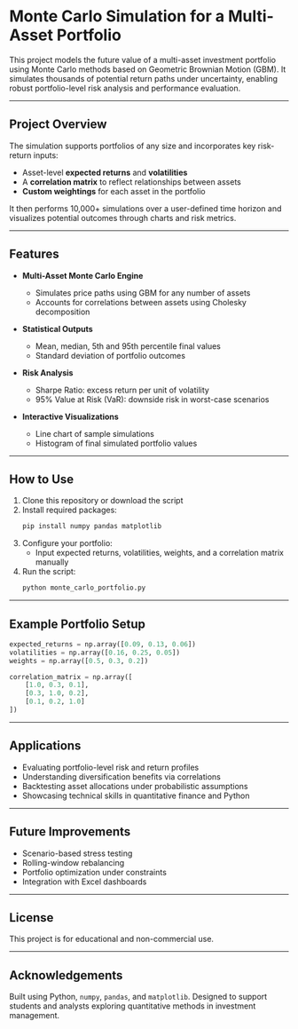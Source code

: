 # Monte Carlo Simulation for a Multi-Asset Portfolio

This project models the future value of a multi-asset investment portfolio using Monte Carlo methods based on Geometric Brownian Motion (GBM). It simulates thousands of potential return paths under uncertainty, enabling robust portfolio-level risk analysis and performance evaluation.

---

## Project Overview

The simulation supports portfolios of any size and incorporates key risk-return inputs:
- Asset-level **expected returns** and **volatilities**
- A **correlation matrix** to reflect relationships between assets
- **Custom weightings** for each asset in the portfolio

It then performs 10,000+ simulations over a user-defined time horizon and visualizes potential outcomes through charts and risk metrics.

---

## Features

- **Multi-Asset Monte Carlo Engine**
  - Simulates price paths using GBM for any number of assets
  - Accounts for correlations between assets using Cholesky decomposition

- **Statistical Outputs**
  - Mean, median, 5th and 95th percentile final values
  - Standard deviation of portfolio outcomes

- **Risk Analysis**
  - Sharpe Ratio: excess return per unit of volatility
  - 95% Value at Risk (VaR): downside risk in worst-case scenarios

- **Interactive Visualizations**
  - Line chart of sample simulations
  - Histogram of final simulated portfolio values

---

## How to Use

1. Clone this repository or download the script
2. Install required packages:
   ```bash
   pip install numpy pandas matplotlib
   ```
3. Configure your portfolio:
   - Input expected returns, volatilities, weights, and a correlation matrix manually
4. Run the script:
   ```bash
   python monte_carlo_portfolio.py
   ```

---

## Example Portfolio Setup

```python
expected_returns = np.array([0.09, 0.13, 0.06])
volatilities = np.array([0.16, 0.25, 0.05])
weights = np.array([0.5, 0.3, 0.2])

correlation_matrix = np.array([
    [1.0, 0.3, 0.1],
    [0.3, 1.0, 0.2],
    [0.1, 0.2, 1.0]
])
```

---

## Applications

- Evaluating portfolio-level risk and return profiles
- Understanding diversification benefits via correlations
- Backtesting asset allocations under probabilistic assumptions
- Showcasing technical skills in quantitative finance and Python

---

## Future Improvements

- Scenario-based stress testing
- Rolling-window rebalancing
- Portfolio optimization under constraints
- Integration with Excel dashboards

---

## License

This project is for educational and non-commercial use.

---

## Acknowledgements

Built using Python, `numpy`, `pandas`, and `matplotlib`. Designed to support students and analysts exploring quantitative methods in investment management.
